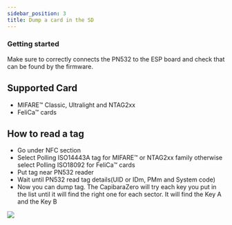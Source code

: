 ```yaml
---
sidebar_position: 3
title: Dump a card in the SD
---
```


### Getting started

Make sure to correctly connects the PN532 to the ESP board and check that can be found by the firmware.

## Supported Card

- MIFARE&trade; Classic, Ultralight and NTAG2xx
- FeliCa&trade; cards

## How to read a tag

- Go under NFC section
- Select Polling ISO14443A tag for MIFARE&trade; or NTAG2xx family otherwise select Polling ISO18092 for FeliCa&trade; cards
- Put tag near PN532 reader
- Wait until PN532 read tag details(UID or IDm, PMm and System code)
- Now you can dump tag. The CapibaraZero will try each key you put in the list until it will find the right one for each sector. It will find the Key A and the Key B

<img src="/docs/img/screens/nfc/dump_tag.png"/>
